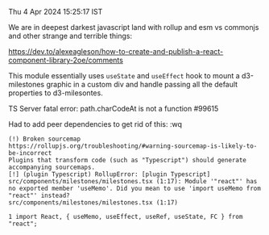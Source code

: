 Thu  4 Apr 2024 15:25:17 IST

We are in deepest darkest javascript land with rollup and esm vs commonjs and other
strange and terrible things:

https://dev.to/alexeagleson/how-to-create-and-publish-a-react-component-library-2oe/comments

This module essentially uses `useState` and `useEffect` hook to mount a d3-milestones graphic
in a custom div and handle passing all the default properties to d3-milesontes.

TS Server fatal error: path.charCodeAt is not a function #99615



Had to add peer dependencies to get rid of this:
:wq
```
(!) Broken sourcemap
https://rollupjs.org/troubleshooting/#warning-sourcemap-is-likely-to-be-incorrect
Plugins that transform code (such as "Typescript") should generate accompanying sourcemaps.
[!] (plugin Typescript) RollupError: [plugin Typescript] src/components/milestones/milestones.tsx (1:17): Module '"react"' has no exported member 'useMemo'. Did you mean to use 'import useMemo from "react"' instead?
src/components/milestones/milestones.tsx (1:17)

1 import React, { useMemo, useEffect, useRef, useState, FC } from "react";
```

